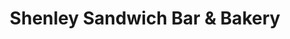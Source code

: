 ---
title: "Shenley Sandwich Bar & Bakery"
url: /borehamwood/shenley-sandwich-bar-and-bakery/
shop: bakery
---